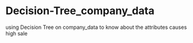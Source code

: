 # Decision-Tree_company_data
 using Decision Tree on company_data to know about the attributes causes high sale
